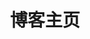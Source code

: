 ---
home: true
layout: Blog
icon: home
title: 博客主页
hero: true
heroText: Time After Time
heroFullScreen: true
tagline: Step By Step
bgImage: /assets/images/bg-img.jpg
#bgImageStyle: {
#  background-color: "black",
#  background-image: "radial-gradient(white, rgba(255,255,255,.2) 2px, transparent 40px), radial-gradient(white, rgba(255,255,255,.15) 1px, transparent 30px), radial-gradient(white, rgba(255,255,255,.1) 2px, transparent 40px), radial-gradient(rgba(255,255,255,.4), rgba(255,255,255,.1) 2px, transparent 30px)",
#  background-size: "550px 550px, 350px 350px, 250px 250px, 150px 150px",
#  background-position: "0 0, 40px 60px, 130px 270px, 70px 100px",
#  background-repeat: "repeat",
#}
---